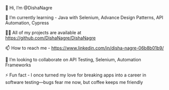 👋 Hi, I’m @DishaNagre

🌱 I’m currently learning - Java with Selenium, Advance Design Patterns, API Automation, Cypress
  
👨‍💻 All of my projects are available at https://github.com/DishaNagre/DishaNagre

📫 How to reach me - https://www.linkedin.com/in/disha-nagre-06b8b01b9/

👯 I’m looking to collaborate on API Testing, Selenium, Automation Frameworks

⚡ Fun fact - I once turned my love for breaking apps into a career in software testing—bugs fear me now, but coffee keeps me friendly







